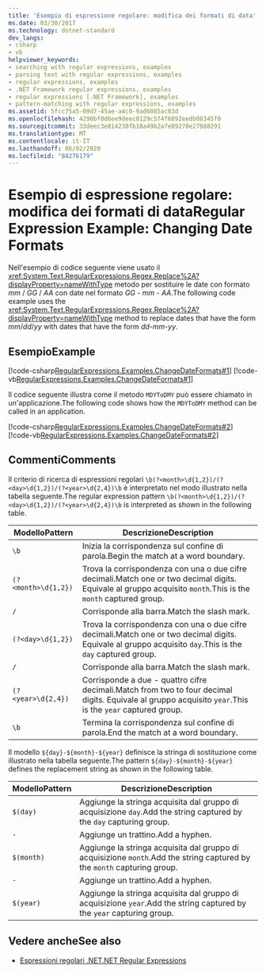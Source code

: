 ```yaml
---
title: 'Esempio di espressione regolare: modifica dei formati di data'
ms.date: 03/30/2017
ms.technology: dotnet-standard
dev_langs:
- csharp
- vb
helpviewer_keywords:
- searching with regular expressions, examples
- parsing text with regular expressions, examples
- regular expressions, examples
- .NET Framework regular expressions, examples
- regular expressions [.NET Framework], examples
- pattern-matching with regular expressions, examples
ms.assetid: 5fcc75a5-09d7-45ae-a4c0-9ad6085ac83d
ms.openlocfilehash: 4290bf0d6ee9deec8129c5f4f6092eedb08345f0
ms.sourcegitcommit: 33deec3e814238fb18a49b2a7e89278e27888291
ms.translationtype: MT
ms.contentlocale: it-IT
ms.lasthandoff: 06/02/2020
ms.locfileid: "84276179"
---
```

# <a name="regular-expression-example-changing-date-formats"></a><span data-ttu-id="d56f4-102">Esempio di espressione regolare: modifica dei formati di data</span><span class="sxs-lookup"><span data-stu-id="d56f4-102">Regular Expression Example: Changing Date Formats</span></span>
<span data-ttu-id="d56f4-103">Nell'esempio di codice seguente viene usato il <xref:System.Text.RegularExpressions.Regex.Replace%2A?displayProperty=nameWithType> metodo per sostituire le date con formato *mm* / *GG* / *AA* con date nel formato *GG* - *mm* - *AA*.</span><span class="sxs-lookup"><span data-stu-id="d56f4-103">The following code example uses the <xref:System.Text.RegularExpressions.Regex.Replace%2A?displayProperty=nameWithType> method to replace dates that have the form *mm*/*dd*/*yy* with dates that have the form *dd*-*mm*-*yy*.</span></span>  
  
## <a name="example"></a><span data-ttu-id="d56f4-104">Esempio</span><span class="sxs-lookup"><span data-stu-id="d56f4-104">Example</span></span>  
 [!code-csharp[RegularExpressions.Examples.ChangeDateFormats#1](../../../samples/snippets/csharp/VS_Snippets_CLR/RegularExpressions.Examples.ChangeDateFormats/cs/Example_ChangeDateFormats1.cs#1)]
 [!code-vb[RegularExpressions.Examples.ChangeDateFormats#1](../../../samples/snippets/visualbasic/VS_Snippets_CLR/RegularExpressions.Examples.ChangeDateFormats/vb/Example_ChangeDateFormats1.vb#1)]  
  
 <span data-ttu-id="d56f4-105">Il codice seguente illustra come il metodo `MDYToDMY` può essere chiamato in un'applicazione.</span><span class="sxs-lookup"><span data-stu-id="d56f4-105">The following code shows how the `MDYToDMY` method can be called in an application.</span></span>  
  
 [!code-csharp[RegularExpressions.Examples.ChangeDateFormats#2](../../../samples/snippets/csharp/VS_Snippets_CLR/RegularExpressions.Examples.ChangeDateFormats/cs/Example_ChangeDateFormats1.cs#2)]
 [!code-vb[RegularExpressions.Examples.ChangeDateFormats#2](../../../samples/snippets/visualbasic/VS_Snippets_CLR/RegularExpressions.Examples.ChangeDateFormats/vb/Example_ChangeDateFormats1.vb#2)]  
  
## <a name="comments"></a><span data-ttu-id="d56f4-106">Commenti</span><span class="sxs-lookup"><span data-stu-id="d56f4-106">Comments</span></span>  
 <span data-ttu-id="d56f4-107">Il criterio di ricerca di espressioni regolari `\b(?<month>\d{1,2})/(?<day>\d{1,2})/(?<year>\d{2,4})\b` è interpretato nel modo illustrato nella tabella seguente.</span><span class="sxs-lookup"><span data-stu-id="d56f4-107">The regular expression pattern  `\b(?<month>\d{1,2})/(?<day>\d{1,2})/(?<year>\d{2,4})\b` is interpreted as shown in the following table.</span></span>  
  
|<span data-ttu-id="d56f4-108">Modello</span><span class="sxs-lookup"><span data-stu-id="d56f4-108">Pattern</span></span>|<span data-ttu-id="d56f4-109">Descrizione</span><span class="sxs-lookup"><span data-stu-id="d56f4-109">Description</span></span>|  
|-------------|-----------------|  
|`\b`|<span data-ttu-id="d56f4-110">Inizia la corrispondenza sul confine di parola.</span><span class="sxs-lookup"><span data-stu-id="d56f4-110">Begin the match at a word boundary.</span></span>|  
|`(?<month>\d{1,2})`|<span data-ttu-id="d56f4-111">Trova la corrispondenza con una o due cifre decimali.</span><span class="sxs-lookup"><span data-stu-id="d56f4-111">Match one or two decimal digits.</span></span> <span data-ttu-id="d56f4-112">Equivale al gruppo acquisito `month`.</span><span class="sxs-lookup"><span data-stu-id="d56f4-112">This is the `month` captured group.</span></span>|  
|`/`|<span data-ttu-id="d56f4-113">Corrisponde alla barra.</span><span class="sxs-lookup"><span data-stu-id="d56f4-113">Match the slash mark.</span></span>|  
|`(?<day>\d{1,2})`|<span data-ttu-id="d56f4-114">Trova la corrispondenza con una o due cifre decimali.</span><span class="sxs-lookup"><span data-stu-id="d56f4-114">Match one or two decimal digits.</span></span> <span data-ttu-id="d56f4-115">Equivale al gruppo acquisito `day`.</span><span class="sxs-lookup"><span data-stu-id="d56f4-115">This is the `day` captured group.</span></span>|  
|`/`|<span data-ttu-id="d56f4-116">Corrisponde alla barra.</span><span class="sxs-lookup"><span data-stu-id="d56f4-116">Match the slash mark.</span></span>|  
|`(?<year>\d{2,4})`|<span data-ttu-id="d56f4-117">Corrisponde a due - quattro cifre decimali.</span><span class="sxs-lookup"><span data-stu-id="d56f4-117">Match from two to four decimal digits.</span></span> <span data-ttu-id="d56f4-118">Equivale al gruppo acquisito `year`.</span><span class="sxs-lookup"><span data-stu-id="d56f4-118">This is the `year` captured group.</span></span>|  
|`\b`|<span data-ttu-id="d56f4-119">Termina la corrispondenza sul confine di parola.</span><span class="sxs-lookup"><span data-stu-id="d56f4-119">End the match at a word boundary.</span></span>|  
  
 <span data-ttu-id="d56f4-120">Il modello `${day}-${month}-${year}` definisce la stringa di sostituzione come illustrato nella tabella seguente.</span><span class="sxs-lookup"><span data-stu-id="d56f4-120">The pattern `${day}-${month}-${year}` defines the replacement string as shown in the following table.</span></span>  
  
|<span data-ttu-id="d56f4-121">Modello</span><span class="sxs-lookup"><span data-stu-id="d56f4-121">Pattern</span></span>|<span data-ttu-id="d56f4-122">Descrizione</span><span class="sxs-lookup"><span data-stu-id="d56f4-122">Description</span></span>|  
|-------------|-----------------|  
|`$(day)`|<span data-ttu-id="d56f4-123">Aggiunge la stringa acquisita dal gruppo di acquisizione `day`.</span><span class="sxs-lookup"><span data-stu-id="d56f4-123">Add the string captured by the `day` capturing group.</span></span>|  
|`-`|<span data-ttu-id="d56f4-124">Aggiunge un trattino.</span><span class="sxs-lookup"><span data-stu-id="d56f4-124">Add a hyphen.</span></span>|  
|`$(month)`|<span data-ttu-id="d56f4-125">Aggiunge la stringa acquisita dal gruppo di acquisizione `month`.</span><span class="sxs-lookup"><span data-stu-id="d56f4-125">Add the string captured by the `month` capturing group.</span></span>|  
|`-`|<span data-ttu-id="d56f4-126">Aggiunge un trattino.</span><span class="sxs-lookup"><span data-stu-id="d56f4-126">Add a hyphen.</span></span>|  
|`$(year)`|<span data-ttu-id="d56f4-127">Aggiunge la stringa acquisita dal gruppo di acquisizione `year`.</span><span class="sxs-lookup"><span data-stu-id="d56f4-127">Add the string captured by the `year` capturing group.</span></span>|  
  
## <a name="see-also"></a><span data-ttu-id="d56f4-128">Vedere anche</span><span class="sxs-lookup"><span data-stu-id="d56f4-128">See also</span></span>

- [<span data-ttu-id="d56f4-129">Espressioni regolari .NET</span><span class="sxs-lookup"><span data-stu-id="d56f4-129">.NET Regular Expressions</span></span>](regular-expressions.md)
